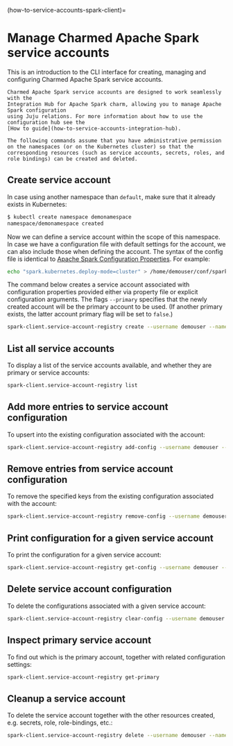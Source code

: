(how-to-service-accounts-spark-client)=
# Manage Charmed Apache Spark service accounts

This is an introduction to the CLI interface for creating, managing and configuring Charmed Apache Spark service accounts. 

```{note}
Charmed Apache Spark service accounts are designed to work seamlessly with the
Integration Hub for Apache Spark charm, allowing you to manage Apache Spark configuration
using Juju relations. For more information about how to use the configuration hub see the
[How to guide](how-to-service-accounts-integration-hub).
```

```{caution}
The following commands assume that you have administrative permission on the namespaces (or on the Kubernetes cluster) so that the corresponding resources (such as service accounts, secrets, roles, and role bindings) can be created and deleted. 
```

## Create service account

In case using another namespace than `default`, make sure that it already exists in Kubernetes:

```bash
$ kubectl create namespace demonamespace
namespace/demonamespace created
```

Now we can define a service account within the scope of this namespace.
In case we have a configuration file with default settings for the account, we can also include
those when defining the account. The syntax of the config file is identical to
[Apache Spark Configuration Properties](https://spark.apache.org/docs/latest/configuration.html#available-properties).
For example:

```bash
echo "spark.kubernetes.deploy-mode=cluster" > /home/demouser/conf/spark-overrides.conf
```

The command below creates a service account associated with configuration properties provided
either via property file or explicit configuration arguments.
The flags `--primary` specifies that the newly created account will be the primary account to
be used. (If another primary exists, the latter account primary flag will be set to `false`.)

```bash
spark-client.service-account-registry create --username demouser --namespace demonamespace  --primary --properties-file /home/demouser/conf/spark-overrides.conf  --conf spark.app.name=demo-spark-app-overrides
```

## List all service accounts

To display a list of the service accounts available, and whether they are primary or service accounts:

```bash
spark-client.service-account-registry list
```

## Add more entries to service account configuration

To upsert into the existing configuration associated with the account:

```bash
spark-client.service-account-registry add-config --username demouser --namespace demonamespace  --properties-file /home/demouser/conf/spark-overrides.conf  --conf spark.app.name=demo-spark-app-overrides
```

## Remove entries from service account configuration

To remove the specified keys from the existing configuration associated with the account:

```bash
spark-client.service-account-registry remove-config --username demouser --namespace demonamespace  --conf conf.key1.to.remove --conf conf.key2.to.remove
```

## Print configuration for a given service account

To print the configuration for a given service account:

```bash
spark-client.service-account-registry get-config --username demouser --namespace demonamespace 
```

## Delete service account configuration

To delete the configurations associated with a given service account:

```bash
spark-client.service-account-registry clear-config --username demouser --namespace demonamespace 
```

## Inspect primary service account

To find out which is the primary account, together with related configuration settings:

```bash
spark-client.service-account-registry get-primary
```

## Cleanup a service account

To delete the service account together with the other resources created, e.g. secrets, role, role-bindings, etc.:

```bash
spark-client.service-account-registry delete --username demouser --namespace demonamespace 
```

